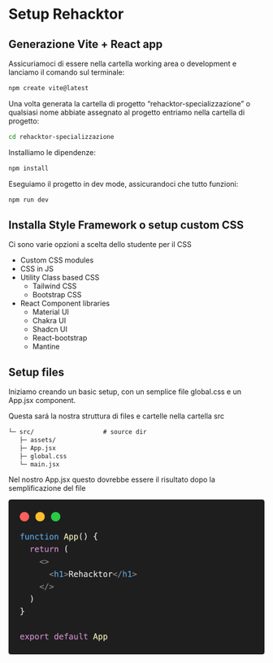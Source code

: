 # Setup Rehacktor

## Generazione Vite + React app

Assicuriamoci di essere nella cartella working area o development e lanciamo il comando sul terminale:

```sh
npm create vite@latest
```

Una volta generata la cartella di progetto “rehacktor-specializzazione” o qualsiasi nome abbiate assegnato al progetto entriamo nella cartella di progetto:

```sh
cd rehacktor-specializzazione
```

Installiamo le dipendenze: 

```sh
npm install 
```

Eseguiamo il progetto in dev mode, assicurandoci che tutto funzioni:

```sh
npm run dev 
```

## Installa Style Framework o setup custom CSS

Ci sono varie opzioni a scelta dello studente per il CSS

- Custom CSS modules
- CSS in JS
- Utility Class based CSS
    - Tailwind CSS
    - Bootstrap CSS
- React Component libraries
    - Material UI
    - Chakra UI
    - Shadcn UI
    - React-bootstrap
    - Mantine

## Setup files

Iniziamo creando un basic setup, con un semplice file global.css e un App.jsx component.

Questa sará la nostra struttura di files e cartelle nella cartella src

```.
└─ src/                   # source dir
   ├─ assets/
   ├─ App.jsx
   ├─ global.css
   └─ main.jsx
```

Nel nostro App.jsx questo dovrebbe essere il risultato dopo la semplificazione del file

![An image](../../assets/code.png)

